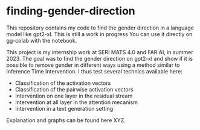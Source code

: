 # finding-gender-direction
This repository contains my code to find the gender direction in a language model like gpt2-xl. This is still a work in progress You can use it directly on gg-colab with the notebook.

This project is my internship work at SERI MATS 4.0 and FAR AI, in summer 2023. The goal was to find the gender direction on gpt2-xl and show if it is possible to remove gender in different ways using a method similar to Inference Time Intervention.
I thus test several technics available here:
* Classification of the activation vectors
* Classification of the pairwise activation vectors
* Intervention on one layer in the residual stream
* Intervention at all layer in the attention mecanism
* Intervention in a text generation setting

Explanation and graphs can be found here XYZ.
